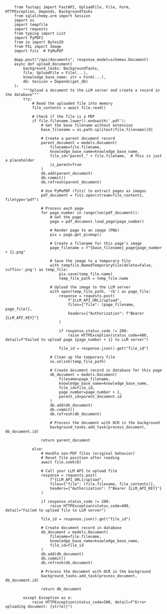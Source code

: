         from fastapi import FastAPI, UploadFile, File, Form, HTTPException, Depends, BackgroundTasks
        from sqlalchemy.orm import Session
        import os
        import tempfile
        import requests
        from typing import List
        import PyPDF2
        from io import BytesIO
        from PIL import Image
        import fitz  # PyMuPDF
        
        @app.post("/api/documents", response_model=schemas.Document)
        async def upload_document(
            background_tasks: BackgroundTasks,
            file: UploadFile = File(...),
            knowledge_base_name: str = Form(...),
            db: Session = Depends(get_db)
        ):
            """Upload a document to the LLM server and create a record in the database"""
            try:
                # Read the uploaded file into memory
                file_contents = await file.read()
                
                # Check if the file is a PDF
                if file.filename.lower().endswith('.pdf'):
                    # Get the base filename without extension
                    base_filename = os.path.splitext(file.filename)[0]
                    
                    # Create a parent document record
                    parent_document = models.Document(
                        filename=file.filename,
                        knowledge_base_name=knowledge_base_name,
                        file_id="parent_" + file.filename,  # This is just a placeholder
                        is_parent=True
                    )
                    db.add(parent_document)
                    db.commit()
                    db.refresh(parent_document)
                    
                    # Use PyMuPDF (fitz) to extract pages as images
                    pdf_document = fitz.open(stream=file_contents, filetype="pdf")
                    
                    # Process each page
                    for page_number in range(len(pdf_document)):
                        # Get the page
                        page = pdf_document.load_page(page_number)
                        
                        # Render page to an image (PNG)
                        pix = page.get_pixmap()
                        
                        # Create a filename for this page's image
                        page_filename = f"{base_filename}_page{page_number + 1}.png"
                        
                        # Save the image to a temporary file
                        with tempfile.NamedTemporaryFile(delete=False, suffix='.png') as temp_file:
                            pix.save(temp_file.name)
                            temp_file_path = temp_file.name
                        
                        # Upload the image to the LLM server
                        with open(temp_file_path, 'rb') as page_file:
                            response = requests.post(
                                f"{LLM_API_URL}/upload",
                                files={"file": (page_filename, page_file)},
                                headers={"Authorization": f"Bearer {LLM_API_KEY}"}
                            )
                            
                            if response.status_code != 200:
                                raise HTTPException(status_code=400, detail=f"Failed to upload page {page_number + 1} to LLM server")
                            
                            file_id = response.json().get("file_id")
                        
                        # Clean up the temporary file
                        os.unlink(temp_file_path)
                        
                        # Create document record in database for this page
                        db_document = models.Document(
                            filename=page_filename,
                            knowledge_base_name=knowledge_base_name,
                            file_id=file_id,
                            page_number=page_number + 1,
                            parent_id=parent_document.id
                        )
                        db.add(db_document)
                        db.commit()
                        db.refresh(db_document)
                        
                        # Process the document with OCR in the background
                        background_tasks.add_task(process_document, db_document.id)
                    
                    return parent_document
                    
                else:
                    # Handle non-PDF files (original behavior)
                    # Reset file position after reading
                    await file.seek(0)
                    
                    # Call your LLM API to upload file
                    response = requests.post(
                        f"{LLM_API_URL}/upload",
                        files={"file": (file.filename, file_contents)},
                        headers={"Authorization": f"Bearer {LLM_API_KEY}"}
                    )
                    
                    if response.status_code != 200:
                        raise HTTPException(status_code=400, detail="Failed to upload file to LLM server")
                    
                    file_id = response.json().get("file_id")
                    
                    # Create document record in database
                    db_document = models.Document(
                        filename=file.filename,
                        knowledge_base_name=knowledge_base_name,
                        file_id=file_id
                    )
                    db.add(db_document)
                    db.commit()
                    db.refresh(db_document)
                    
                    # Process the document with OCR in the background
                    background_tasks.add_task(process_document, db_document.id)
                    
                    return db_document
                    
            except Exception as e:
                raise HTTPException(status_code=500, detail=f"Error uploading document: {str(e)}")
